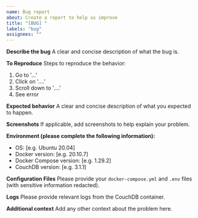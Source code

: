 ```yaml
---
name: Bug report
about: Create a report to help us improve
title: "[BUG] "
labels: "bug"
assignees: ""
---
```


**Describe the bug**
A clear and concise description of what the bug is.

**To Reproduce**
Steps to reproduce the behavior:

1. Go to '...'
2. Click on '....'
3. Scroll down to '....'
4. See error

**Expected behavior**
A clear and concise description of what you expected to happen.

**Screenshots**
If applicable, add screenshots to help explain your problem.

**Environment (please complete the following information):**

- OS: [e.g. Ubuntu 20.04]
- Docker version: [e.g. 20.10.7]
- Docker Compose version: [e.g. 1.29.2]
- CouchDB version: [e.g. 3.1.1]

**Configuration Files**
Please provide your `docker-compose.yml` and `.env` files (with sensitive information redacted).

**Logs**
Please provide relevant logs from the CouchDB container.

**Additional context**
Add any other context about the problem here.
